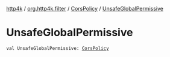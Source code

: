 [http4k](../../index.md) / [org.http4k.filter](../index.md) / [CorsPolicy](index.md) / [UnsafeGlobalPermissive](./-unsafe-global-permissive.md)

# UnsafeGlobalPermissive

`val UnsafeGlobalPermissive: `[`CorsPolicy`](index.md)